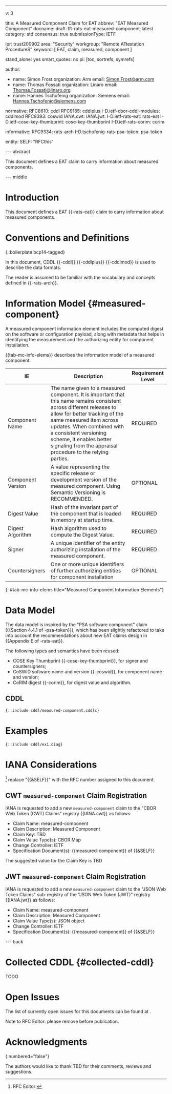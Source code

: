 ---
v: 3

title: A Measured Component Claim for EAT
abbrev: "EAT Measured Component"
docname: draft-fft-rats-eat-measured-component-latest
category: std
consensus: true
submissionType: IETF

ipr: trust200902
area: "Security"
workgroup: "Remote ATtestation ProcedureS"
keyword: [ EAT, claim, measured, component ]

stand_alone: yes
smart_quotes: no
pi: [toc, sortrefs, symrefs]

author:
 - name: Simon Frost
   organization: Arm
   email: Simon.Frost@arm.com
 - name: Thomas Fossati
   organization: Linaro
   email: Thomas.Fossati@linaro.org
 - name: Hannes Tschofenig
   organization: Siemens
   email: Hannes.Tschofenig@siemens.com

normative:
  RFC8610: cddl
  RFC9165: cddlplus
  I-D.ietf-cbor-cddl-modules: cddlmod
  RFC9393: coswid
  IANA.cwt:
  IANA.jwt:
  I-D.ietf-rats-eat: rats-eat
  I-D.ietf-cose-key-thumbprint: cose-key-thumbprint
  I-D.ietf-rats-corim: corim

informative:
  RFC9334: rats-arch
  I-D.tschofenig-rats-psa-token: psa-token

entity:
  SELF: "RFCthis"

--- abstract

This document defines a EAT claim to carry information about measured components.

--- middle

# Introduction

This document defines a EAT {{-rats-eat}} claim to carry information about measured components.

# Conventions and Definitions

{::boilerplate bcp14-tagged}

In this document, CDDL {{-cddl}} {{-cddlplus}} {{-cddlmod}} is used to describe the data formats.

The reader is assumed to be familiar with the vocabulary and concepts defined in {{-rats-arch}}.

# Information Model {#measured-component}

A measured component information element includes the computed digest on the software or configuration payload, along with metadata that helps in identifying the measurement and the authorizing entity for component installation.

{{tab-mc-info-elems}} describes the information model of a measured component.

| IE | Description | Requirement Level |
|----|-------------|-------------------|
| Component Name | The name given to a measured component. It is important that this name remains consistent across different releases to allow for better tracking of the same measured item across updates. When combined with a consistent versioning scheme, it enables better signaling from the appraisal procedure to the relying parties. | REQUIRED |
| Component Version | A value representing the specific release or development version of the measured component.  Using Semantic Versioning is RECOMMENDED. | OPTIONAL |
| Digest Value | Hash of the invariant part of the component that is loaded in memory at startup time. | REQUIRED |
| Digest Algorithm | Hash algorithm used to compute the Digest Value. | REQUIRED |
| Signer | A unique identifier of the entity authorizing installation of the measured component. | REQUIRED |
| Countersigners | One or more unique identifiers of further authorizing entities for component installation | OPTIONAL |
{: #tab-mc-info-elems title="Measured Component Information Elements"}

# Data Model

The data model is inspired by the "PSA software component" claim ({{Section 4.4.1 of -psa-token}}), which has been slightly refactored to take into account the recommendations about new EAT claims design in {{Appendix E of -rats-eat}}.

The following types and semantics have been reused:

* COSE Key Thumbprint {{-cose-key-thumbprint}}, for signer and countersigners;
* CoSWID software name and version {{-coswid}}, for component name and version;
* CoRIM digest {{-corim}}, for digest value and algorithm.

## CDDL

~~~ cddl
{::include cddl/measured-component.cddlc}
~~~

# Examples

~~~ cbor-edn
{::include cddl/ex1.diag}
~~~

# IANA Considerations

[^rfced] replace "{{&SELF}}" with the RFC number assigned to this document.

## CWT `measured-component` Claim Registration

IANA is requested to add a new `measured-component` claim to the "CBOR Web Token (CWT) Claims" registry {{IANA.cwt}} as follows:

* Claim Name: measured-component
* Claim Description: Measured Component
* Claim Key: TBD
* Claim Value Type(s): CBOR Map
* Change Controller: IETF
* Specification Document(s): {{measured-component}} of {{&SELF}}

The suggested value for the Claim Key is TBD

## JWT `measured-component` Claim Registration

IANA is requested to add a new `measured-component` claim to the "JSON Web Token Claims" sub-registry of the "JSON Web Token (JWT)" registry {{IANA.jwt}} as follows:

* Claim Name: measured-component
* Claim Description: Measured Component
* Claim Value Type(s): JSON object
* Change Controller: IETF
* Specification Document(s): {{measured-component}} of {{&SELF}}

--- back

# Collected CDDL {#collected-cddl}

TODO

# Open Issues

The list of currently open issues for this documents can be found at [](https://github.com/thomas-fossati/draft-fft-rats-eat-measured-component/issues).

<cref>Note to RFC Editor: please remove before publication.</cref>

# Acknowledgments
{:numbered="false"}

The authors would like to thank
TBD
for their comments, reviews and suggestions.

[^rfced]: RFC Editor:
